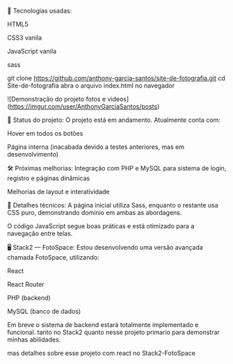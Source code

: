 🚀 Tecnologias usadas:

HTML5

CSS3 vanila

JavaScript vanila

sass

git clone https://github.com/anthony-garcia-santos/site-de-fotografia.git
cd Site-de-fotografia
abra o arquivo index.html no navegador


![Demonstração do projeto fotos e videos]  (https://imgur.com/user/AnthonyGarciaSantos/posts)



📌 Status do projeto:
O projeto está em andamento.
Atualmente conta com:

Hover em todos os botões

Página interna (inacabada devido a testes anteriores, mas em desenvolvimento)

🛠️ Próximas melhorias:
Integração com PHP e MySQL para sistema de login, registro e páginas dinâmicas

Melhorias de layout e interatividade

📝 Detalhes técnicos:
A página inicial utiliza Sass, enquanto o restante usa CSS puro, demonstrando domínio em ambas as abordagens.

O código JavaScript segue boas práticas e está otimizado para a navegação entre telas.

🖥️ Stack2 — FotoSpace:
Estou desenvolvendo uma versão avançada chamada FotoSpace, utilizando:

React

React Router

PHP (backend)

MySQL (banco de dados)

Em breve o sistema de backend estará totalmente implementado e funcional.
tanto no Stack2 quanto nesse projeto primario para demonstrar minhas abilidades.  

mas detalhes sobre esse projeto com react no Stack2-FotoSpace
